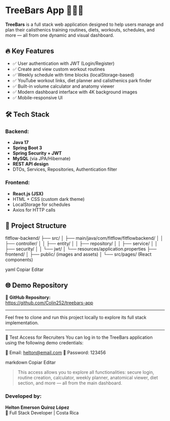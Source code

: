 # TreeBars App 🏋️‍♂️💪

**TreeBars** is a full stack web application designed to help users manage and plan their calisthenics training routines, diets, workouts, schedules, and more — all from one dynamic and visual dashboard.

## 🔥 Key Features

- ✅ User authentication with JWT (Login/Register)
- ✅ Create and view custom workout routines
- ✅ Weekly schedule with time blocks (localStorage-based)
- ✅ YouTube workout links, diet planner and calisthenics park finder
- ✅ Built-in volume calculator and anatomy viewer
- ✅ Modern dashboard interface with 4K background images
- ✅ Mobile-responsive UI

## 🛠️ Tech Stack

### Backend:
- **Java 17**
- **Spring Boot 3**
- **Spring Security + JWT**
- **MySQL** (via JPA/Hibernate)
- **REST API design**
- DTOs, Services, Repositories, Authentication filter

### Frontend:
- **React.js (JSX)**
- HTML + CSS (custom dark theme)
- LocalStorage for schedules
- Axios for HTTP calls

## 📂 Project Structure

fitflow-backend/
├── src/
│ ├── main/java/com/fitflow/fitflowbackend/
│ │ ├── controller/
│ │ ├── entity/
│ │ ├── repository/
│ │ ├── service/
│ │ ├── security/
│ │ └── jwt/
│ └── resources/application.properties
├── frontend/
│ ├── public/ (images and assets)
│ └── src/pages/ (React components)

yaml
Copiar
Editar

## 🌐 Demo Repository

🔗 **GitHub Repository:**  
https://github.com/Colin252/treebars-app

---

Feel free to clone and run this project locally to explore its full stack implementation.

---
🔐 Test Access for Recruiters
You can log in to the TreeBars application using the following demo credentials:

📧 Email: helton@email.com
🔑 Password: 123456


markdown
Copiar
Editar


> This access allows you to explore all functionalities: secure login, routine creation, calculator, weekly planner, anatomical viewer, diet section, and more — all from the main dashboard.

### Developed by:
**Helton Emerson Quiroz López**  
💼 Full Stack Developer | Costa Rica  

